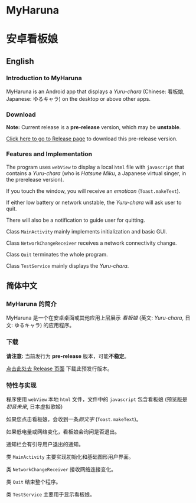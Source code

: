 # MyHaruna

# 安卓看板娘

## English

### Introduction to MyHaruna

MyHaruna is an Android app that displays a *Yuru-chara* (Chinese: 看板娘, Japanese: ゆるキャラ) on the desktop or above other apps.

### Download

**Note:** Current release is a **pre-release** version, which may be **unstable**.

[Click here to go to Release page](https://github.com/iamsqy/MyHaruna/releases/tag/v1.0-alpha) to download this pre-release version.

### Features and Implementation

The program uses ``webView`` to display a local ``html`` file with ``javascript`` that contains a *Yuru-chara* (who is *Hatsune Miku*, a Japanese virtual singer, in the prerelease version).

If you touch the window, you will receive an *emoticon* (``Toast.makeText``).

If either low battery or network unstable, the *Yuru-chara* will ask user to quit.

There will also be a notification to guide user for quitting.

Class ``MainActivity`` mainly implements initialization and basic GUI.

Class ``NetworkChangeReceiver`` receives a network connectivity change.

Class ``Quit`` terminates the whole program.

Class ``TestService`` mainly displays the *Yuru-chara*.

## 简体中文

### MyHaruna 的简介

MyHaruna 是一个在安卓桌面或其他应用上层展示 *看板娘* (英文: *Yuru-chara*, 日文: ゆるキャラ) 的应用程序。

### 下载

**请注意:** 当前发行为 **pre-release** 版本，可能**不稳定**。

[点击此处去 Release 页面](https://github.com/iamsqy/MyHaruna/releases/tag/v1.0-alpha) 下载此预发行版本。

### 特性与实现

程序使用 ``webView`` 本地 ``html`` 文件，文件中的 ``javascript`` 包含看板娘 (预览版是 *初音未来*, 日本虚拟歌姬)

如果您点击看板娘，会收到一条*颜文字* (``Toast.makeText``)。

如果低电量或网络变化，看板娘会询问是否退出。

通知栏会有引导用户退出的通知。

类 ``MainActivity`` 主要实现初始化和基础图形用户界面。

类 ``NetworkChangeReceiver`` 接收网络连接变化。

类 ``Quit`` 结束整个程序。

类 ``TestService`` 主要用于显示看板娘。
